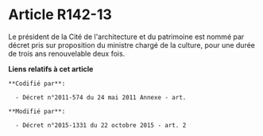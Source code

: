 # Article R142-13

Le président de la Cité de l'architecture et du patrimoine est nommé par décret pris sur proposition du ministre chargé de la
culture, pour une durée de trois ans renouvelable deux fois.

**Liens relatifs à cet article**

	**Codifié par**:

	  - Décret n°2011-574 du 24 mai 2011 Annexe - art.

	**Modifié par**:

	  - Décret n°2015-1331 du 22 octobre 2015 - art. 2
